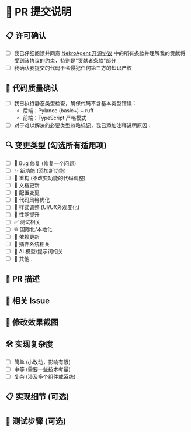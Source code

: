 # 🌟 PR 提交说明

## 📋 许可确认

- [ ] 我已仔细阅读并同意 [NekroAgent 开源协议](../../LICENSE) 中的所有条款并理解我的贡献将受到该协议的约束，特别是"贡献者条款"部分
- [ ] 我确认我提交的代码不会侵犯任何第三方的知识产权

## 💯 代码质量确认

- [ ] 我已执行静态类型检查，确保代码不含基本类型错误：
  - 后端：Pylance (basic+) + ruff
  - 前端：TypeScript 严格模式
- [ ] 对于难以解决的必要类型忽略标记，我已添加注释说明原因：
  <!-- 若有类型忽略标记，请简述原因 -->

## 🔍 变更类型 (勾选所有适用项)

- [ ] 🐛 Bug 修复 (修复一个问题)
- [ ] ✨ 新功能 (添加新功能)
- [ ] 🔄 重构 (不改变功能的代码调整)
- [ ] 📝 文档更新
- [ ] 🔧 配置变更
- [ ] 🎨 代码风格优化
- [ ] 💅 样式调整 (UI/UX外观变化)
- [ ] 🚀 性能提升
- [ ] ✅ 测试相关
- [ ] 🌐 国际化/本地化
- [ ] 🔗 依赖更新
- [ ] 🧩 插件系统相关
- [ ] 🤖 AI 模型/提示词相关
- [ ] 🔄 其他...

## 📄 PR 描述

<!-- 请详细描述你的PR解决了什么问题，为什么这个变更是必要的 -->

## 🔗 相关 Issue

<!-- 如果有相关Issue，请在此处引用 (例如: Closes #123, Fixes #456) -->

## 📸 修改效果截图

<!-- 如果你的PR包含UI变更或功能改进，请提供修改前后的对比截图 -->

## 🛠️ 实现复杂度

<!-- 请选择一项 -->
- [ ] 简单 (小改动，影响有限)
- [ ] 中等 (需要一些技术考量)
- [ ] 复杂 (涉及多个组件或系统)

## 📋 实现细节 (可选)

<!-- 如果实现方式比较复杂或特殊，可以在这里详细说明技术实现 -->

## 🧪 测试步骤 (可选)

<!-- 说明如何测试这个PR的功能，例如:
1. 进入...页面
2. 点击...按钮
3. 观察...结果
-->
